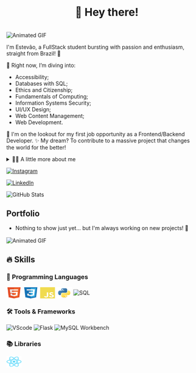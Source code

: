 <!-- Title -->
<div id="user-content-toc">
  <ul align="center">
    <summary><h1 style="display: inline-block">👋 Hey there!</h1></summary>
  </ul>
</div>

<!-- GIF -->
<p align="left">
  <img align="center" style="width: 50%; height: auto;" src="https://i.pinimg.com/originals/10/34/50/103450120ca9519dd5aca0ed463521f5.gif" alt="Animated GIF">
</p>

<!-- Presentation -->
<p>
  I'm Estevão, a FullStack student bursting with passion and enthusiasm, straight from Brazil! 🌟
</p>

<p>
  🌱 Right now, I’m diving into:
  <ul>
    <li>Accessibility;</li>
    <li>Databases with SQL;</li>
    <li>Ethics and Citizenship;</li>
    <li>Fundamentals of Computing;</li>
    <li>Information Systems Security;</li>
    <li>UI/UX Design;</li>
    <li>Web Content Management;</li>
    <li>Web Development.</li>
  </ul>
</p>

<p>
  🔭 I'm on the lookout for my first job opportunity as a Frontend/Backend Developer. 
  ✨ My dream? To contribute to a massive project that changes the world for the better!
</p>

<!-- Dropdown -->
<details>
  <summary>👨‍💻 A little more about me</summary>
  
  💬 I'm 18 years old and fluent in English, with experience in areas like accessibility, SQL databases, and UI/UX design.

  I’ve worked as a Social Media Designer, which helped me hone my skills in creativity, communication, and social media management.

  - ⚡ In my free time, I love reading a good book, watching movies, and gaming! I believe our personal interests give us a broader perspective and help us solve problems more creatively. 🎮📚
</details>

<!-- Links -->
<div align="left">
  
  [![Instagram](https://img.shields.io/badge/Instagram-E4405F?style=for-the-badge&logo=instagram&logoColor=white)](https://www.instagram.com/kumo_dev/)
  
  [![LinkedIn](https://img.shields.io/badge/LinkedIn-0077B5?style=for-the-badge&logo=linkedin&logoColor=white)](https://www.linkedin.com/in/estevão-cruz-dev/)
  
</div>

<!-- GitHub Stats -->
![GitHub Stats](https://github-readme-stats.vercel.app/api?username=anuvemkumo&show_icons=true&theme=tokyonight)

<!-- Portfolio -->
## Portfolio
- Nothing to show just yet... but I'm always working on new projects! 🚀

<!-- GIF -->
<p align="left">
  <img align="center" style="width: 50%; height: auto;" src="https://images.squarespace-cdn.com/content/v1/60c0cbb7ba596c14b0e1d74b/43f2bad3-5cb3-4985-adfd-42097786cd9c/Totoro-main-2.gif" alt="Animated GIF">
</p>

## 🔥 Skills
<!-- Skills: Programming Languages -->
<div style="flex-basis: 48%;">
  <h3>🔧 Programming Languages</h3>
  <img align="center" alt="HTML" height="30" width="40" src="https://raw.githubusercontent.com/devicons/devicon/master/icons/html5/html5-original.svg">
  <img align="center" alt="CSS" height="30" width="40" src="https://raw.githubusercontent.com/devicons/devicon/master/icons/css3/css3-original.svg">
  <img align="center" alt="Js" height="30" width="40" src="https://raw.githubusercontent.com/devicons/devicon/master/icons/javascript/javascript-plain.svg">
  <img align="center" alt="Python" height="30" width="40" src="https://raw.githubusercontent.com/devicons/devicon/master/icons/python/python-original.svg">
  <img align="center" alt="SQL" height="30" width="40" src="https://cdn.jsdelivr.net/gh/devicons/devicon/icons/mysql/mysql-original.svg">
</div>

<!-- Skills: Tools & Frameworks -->
<div style="flex-basis: 48%;">
  <h3>🛠️ Tools & Frameworks</h3>
  <img align="center" alt="VScode" height="30" width="40" src="https://cdn.jsdelivr.net/gh/devicons/devicon/icons/vscode/vscode-original.svg">
  <img align="center" alt="Flask" height="30" width="40" src="https://img.icons8.com/ios/50/ffffff/flask.png">
  <img align="center" alt="MySQL Workbench" height="30" width="40" src="https://cdn.jsdelivr.net/gh/devicons/devicon/icons/mysql/mysql-original.svg">
</div>

<!-- Skills: Libraries -->
<div style="flex-basis: 48%;">
  <h3>📚 Libraries</h3>
  <img align="center" alt="React" height="30" width="40" src="https://raw.githubusercontent.com/devicons/devicon/master/icons/react/react-original.svg">
</div>
